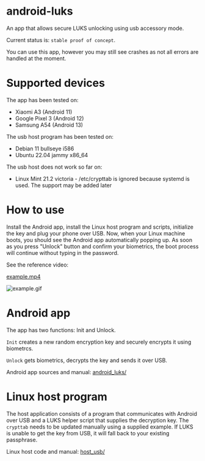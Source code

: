 # android-luks

An app that allows secure LUKS unlocking using usb accessory mode.

Current status is: `stable proof of concept`.

You can use this app, however you may still see crashes as not all errors are handled at the moment.

# Supported devices

The app has been tested on:

* Xiaomi A3 (Android 11)
* Google Pixel 3 (Android 12)
* Samsung A54 (Android 13)

The usb host program has been tested on:

* Debian 11 bullseye i586
* Ubuntu 22.04 jammy x86_64

The usb host does not work so far on:

* Linux Mint 21.2 victoria - /etc/crypttab is ignored because systemd is used. The support may be added later


# How to use

Install the Android app, install the Linux host program and scripts,
initialize the key and plug your phone over USB.
Now, when your Linux machine boots, you should see the Android app automatically popping up.
As soon as you press "Unlock" button and confirm your biometrics,
the boot process will continue without typing in the password.

See the reference video:

[example.mp4](docs/example.mp4)

![example.gif](docs/example.gif)


# Android app

The app has two functions: Init and Unlock.

`Init` creates a new random encryption key and securely encrypts it using biometrcs.

`Unlock` gets biometrics, decrypts the key and sends it over USB.

Android app sources and manual: [android_luks/](android_luks/)


# Linux host program

The host application consists of a program that communicates with Android over USB and
a LUKS helper script that supplies the decryption key.
The `crypttab` needs to be updated manually using a supplied example.
If LUKS is unable to get the key from USB, it will fall back to your existing passphrase.

Linux host code and manual: [host_usb/](host_usb/)
